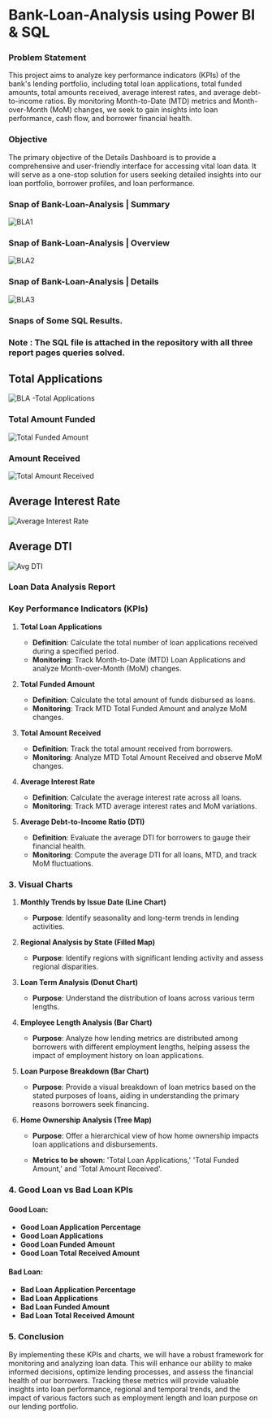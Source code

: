 
# Bank-Loan-Analysis using Power BI & SQL

### Problem Statement
This project aims to analyze key performance indicators (KPIs) of the bank's lending portfolio, including total loan applications, total funded amounts, total amounts received, average interest rates, and average debt-to-income ratios. By monitoring Month-to-Date (MTD) metrics and Month-over-Month (MoM) changes, we seek to gain insights into loan performance, cash flow, and borrower financial health.

### Objective
The primary objective of the Details Dashboard is to provide a comprehensive and user-friendly interface for accessing vital loan data. It will serve as a one-stop solution for users seeking detailed insights into our loan portfolio, borrower profiles, and loan performance.

### Snap of Bank-Loan-Analysis | Summary

![BLA1](https://github.com/Sarvmbh74/Bank-Loan-Analysis/assets/143739102/afd7a254-cb8d-448c-b90c-69525755156d)

### Snap of Bank-Loan-Analysis | Overview

![BLA2](https://github.com/Sarvmbh74/Bank-Loan-Analysis/assets/143739102/cc5c83df-9e29-4297-b48f-287b0e60201e)

### Snap of Bank-Loan-Analysis | Details

![BLA3](https://github.com/Sarvmbh74/Bank-Loan-Analysis/assets/143739102/d4884df4-fb23-4257-995a-48f5c6974834)


### Snaps of Some SQL Results.
### Note : The SQL file is attached in the repository with all three report pages queries solved.

## Total Applications
![BLA -Total Applications](https://github.com/Sarvmbh74/Bank-Loan-Analysis/assets/143739102/ca8c6b59-d9c0-4d0f-99d2-97cad6880294)


### Total Amount Funded
![Total Funded Amount](https://github.com/Sarvmbh74/Bank-Loan-Analysis/assets/143739102/f84573f2-01e0-4c34-8120-4cdc6e0ce040)


### Amount Received
![Total Amount Received](https://github.com/Sarvmbh74/Bank-Loan-Analysis/assets/143739102/73f77cb1-a6ea-4c78-a882-f335837f22ca)

## Average Interest Rate
![Average Interest Rate](https://github.com/Sarvmbh74/Bank-Loan-Analysis/assets/143739102/f94a012b-01d0-4ace-a284-4997ff4f6fe0)

## Average DTI
![Avg DTI](https://github.com/Sarvmbh74/Bank-Loan-Analysis/assets/143739102/5c50c21a-d1d6-40af-bbe3-8908f40fdc48)


### Loan Data Analysis Report


###  Key Performance Indicators (KPIs)

1. **Total Loan Applications**
   - **Definition**: Calculate the total number of loan applications received during a specified period.
   - **Monitoring**: Track Month-to-Date (MTD) Loan Applications and analyze Month-over-Month (MoM) changes.

2. **Total Funded Amount**
   - **Definition**: Calculate the total amount of funds disbursed as loans.
   - **Monitoring**: Track MTD Total Funded Amount and analyze MoM changes.

3. **Total Amount Received**
   - **Definition**: Track the total amount received from borrowers.
   - **Monitoring**: Analyze MTD Total Amount Received and observe MoM changes.

4. **Average Interest Rate**
   - **Definition**: Calculate the average interest rate across all loans.
   - **Monitoring**: Track MTD average interest rates and MoM variations.

5. **Average Debt-to-Income Ratio (DTI)**
   - **Definition**: Evaluate the average DTI for borrowers to gauge their financial health.
   - **Monitoring**: Compute the average DTI for all loans, MTD, and track MoM fluctuations.

### 3. Visual Charts

1. **Monthly Trends by Issue Date (Line Chart)**
   - **Purpose**: Identify seasonality and long-term trends in lending activities.

2. **Regional Analysis by State (Filled Map)**
   - **Purpose**: Identify regions with significant lending activity and assess regional disparities.

3. **Loan Term Analysis (Donut Chart)**
   - **Purpose**: Understand the distribution of loans across various term lengths.

4. **Employee Length Analysis (Bar Chart)**
   - **Purpose**: Analyze how lending metrics are distributed among borrowers with different employment lengths, helping assess the impact of employment history on loan applications.

5. **Loan Purpose Breakdown (Bar Chart)**
   - **Purpose**: Provide a visual breakdown of loan metrics based on the stated purposes of loans, aiding in understanding the primary reasons borrowers seek financing.

6. **Home Ownership Analysis (Tree Map)**
   - **Purpose**: Offer a hierarchical view of how home ownership impacts loan applications and disbursements.

   - **Metrics to be shown**: 'Total Loan Applications,' 'Total Funded Amount,' and 'Total Amount Received'.

### 4. Good Loan vs Bad Loan KPIs

#### Good Loan:
- **Good Loan Application Percentage**
- **Good Loan Applications**
- **Good Loan Funded Amount**
- **Good Loan Total Received Amount**

#### Bad Loan:
- **Bad Loan Application Percentage**
- **Bad Loan Applications**
- **Bad Loan Funded Amount**
- **Bad Loan Total Received Amount**

### 5. Conclusion

By implementing these KPIs and charts, we will have a robust framework for monitoring and analyzing loan data. This will enhance our ability to make informed decisions, optimize lending processes, and assess the financial health of our borrowers. Tracking these metrics will provide valuable insights into loan performance, regional and temporal trends, and the impact of various factors such as employment length and loan purpose on our lending portfolio.

